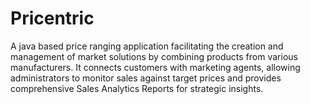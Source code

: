 # Pricentric
A java based price ranging application facilitating the creation and management of market solutions by combining products from various manufacturers. It connects customers with marketing agents, allowing administrators to monitor sales against target prices and provides comprehensive Sales Analytics Reports for strategic insights.
